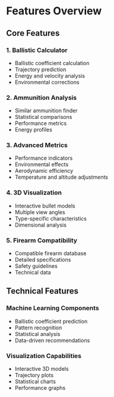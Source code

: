 # Features Overview

## Core Features

### 1. Ballistic Calculator
- Ballistic coefficient calculation
- Trajectory prediction
- Energy and velocity analysis
- Environmental corrections

### 2. Ammunition Analysis
- Similar ammunition finder
- Statistical comparisons
- Performance metrics
- Energy profiles

### 3. Advanced Metrics
- Performance indicators
- Environmental effects
- Aerodynamic efficiency
- Temperature and altitude adjustments

### 4. 3D Visualization
- Interactive bullet models
- Multiple view angles
- Type-specific characteristics
- Dimensional analysis

### 5. Firearm Compatibility
- Compatible firearm database
- Detailed specifications
- Safety guidelines
- Technical data

## Technical Features

### Machine Learning Components
- Ballistic coefficient prediction
- Pattern recognition
- Statistical analysis
- Data-driven recommendations

### Visualization Capabilities
- Interactive 3D models
- Trajectory plots
- Statistical charts
- Performance graphs 